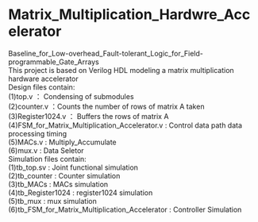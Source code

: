 # Matrix_Multiplication_Hardwre_Accelerator             
Baseline_for_Low-overhead_Fault-tolerant_Logic_for_Field-programmable_Gate_Arrays                          
This project is based on Verilog HDL modeling a matrix multiplication hardware accelerator                                      
Design files contain:                                                                             
(1)top.v ： Condensing of submodules                                                         
(2)counter.v ：Counts the number of rows of matrix A taken                                                                     
(3)Register1024.v ： Buffers the rows of matrix A                                                
(4)FSM_for_Matrix_Multiplication_Accelerator.v : Control data path data processing timing                                      
(5)MACs.v : Multiply_Accumulate                          
(6)mux.v : Data Seletor               
Simulation files contain:                                                                                   
(1)tb_top.sv : Joint functional simulation                                                                                     
(2)tb_counter : Counter simulation                                                  
(3)tb_MACs : MACs simulation                                              
(4)tb_Register1024 : register1024 simulation                                                                            
(5)tb_mux : mux simulation                              
(6)tb_FSM_for_Matrix_Multiplication_Accelerator : Controller Simulation 
